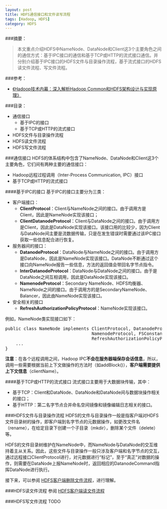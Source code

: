 ```yaml
---
layout: post
title: HDFS通信接口和文件读写流程
tags: [Hadoop, HDFS]
category: HDFS
---
```


###摘要：
> 本文重点介绍HDFS中NameNode、DataNode和Client这3个主要角色之间的通信方式：基于IPC接口的通信和基于TCP或HTTP的流式接口通信。并分别介绍基于IPC接口的HDFS文件与目录操作流程，基于流式接口的HDFS读文件流程、写文件流程。

###参考：
* <a href="http://book.douban.com/subject/24294210/" target="_blank">《Hadoop技术内幕：深入解析Hadoop Common和HDFS架构设计与实现原理》</a>

###目录：
* 通信接口
	* 基于IPC的接口
	* 基于TCP或HTTP的流式接口
* HDFS文件与目录操作流程
* HDFS读文件流程
* HDFS写文件流程

###通信接口
HDFS的体系结构中包含了NameNode、DataNode和Client这3个主要角色，它们间有两种主要的通信接口：

* Hadoop远程过程调用（Inter-Process Communication, IPC）接口
* 基于TCP或HTTP的流式接口

####基于IPC的接口
基于IPC的接口主要分为三类：

* 客户端接口：
	* **ClientProtocol**：Client与NameNode之间的接口。由于调用方是Client，因此是NameNode实现该接口；
	* **ClientDatanodeProtocol**：Client与DataNode之间的接口。由于调用方是Client，因此是DataNode实现该接口。该接口用的比较少，因为Client与DataNode间主要是流数据传输，只是在发生错误时需要通过该IPC接口获取一些信息配合进行恢复。
* 服务器间的接口：
	* **DatanodeProtocol**：DataNode与NameNode之间的接口。由于调用方是DataNode，因此是NameNode实现该接口。DataNode不断通过这个接口向NameNode报告一些信息，方法的返回值会带回名字节点指令。
	* **InterDatanodeProtocol**：DataNode与DataNode之间的接口。由于是DataNode之间互相调用，因此是DataNode实现该接口。
	* **NamenodeProtocol**：Secondary NameNode、HDFS均衡器、NameNode之间的接口。由于调用方的是SecondaryNameNode、Balancer，因此由NameNode实现该接口。
* 安全相关的接口
	* **RefreshAuthorizationPolicyProtocol**：NameNode实现该接口。

例如，NameNode类实现接口如下：
<pre>
public class NameNode implements ClientProtocol, DatanodeProtocol,
                                 NamenodeProtocol, FSConstants,
                                 RefreshAuthorizationPolicyProtocol {
	...
}
</pre>

**注意**：在各个远程调用之间，Hadoop IPC**不会在服务器端保存会话信息**，所以，调用一些需要根据当前上下文做操作的方法时（如addBlock()），**客户端需要提供上下文信息**（clientName）。

####基于TCP或HTTP的流式接口
流式接口主要用于大数据块传输，其中：

* 基于TCP：Client和DataNode、DataNode和DataNode间与数据块操作相关的接口；
* 基于HTTP：第二名字节点合并命名空间镜像和镜像编辑日志相关的接口。

###HDFS文件与目录操作流程
HDFS的文件与目录操作一般是指客户端对HDFS文件目录树的操作，即客户端到名字节点的元数据操作，如更改文件名（rename），在给定目录下创建一个子目录（mkdir），删除某个文件（delete）等。

HDFS的文件目录树维护在NameNode中，而NameNode与DataNode的交互维持着主从关系。因此，这些文件与目录操作一般只涉及客户端和名字节点的交互，通过远程接口ClientProtocol进行，对元数据进行“标记”，至于“真正”对数据的操作，则需要在DataNode上报NameNode时，返回相应的DatanodeCommand指挥DataNode进行执行。

接下来，可以参阅 <a href="/hdfs/2014/03/05/client-delete-file-process-in-hdfs.html" target="_blank">HDFS客户端删除文件流程</a>，进行理解。

###HDFS读文件流程
参阅 <a href="/hdfs/2014/03/11/client-read-file-process-in-hdfs.html" target="_blank">HDFS客户端读文件流程</a>

###HDFS写文件流程
TODO